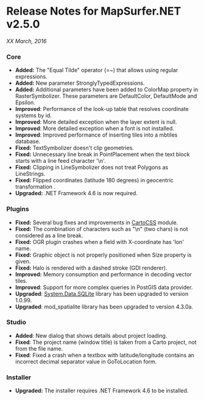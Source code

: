# Release Notes for MapSurfer.NET v2.5.0

*XX March, 2016*
 
### Core
- **Added:** The "Equal Tilde" operator (=~) that allows using regular expressions. 
- **Added:** New parameter StronglyTypedExpressions.
- **Added:** Additional parameters have been added to ColorMap property in RasterSymbolizer. These parameters are DefaultColor, DefaultMode and Epsilon.
- **Improved**: Performance of the look-up table that resolves coordinate systems by id.
- **Improved**: More detailed exception when the layer extent is null.
- **Improved**: More detailed exception when a font is not installed.
- **Improved**: Improved performance of inserting tiles into a mbtiles database.
- **Fixed:** TextSymbolizer doesn't clip geometries.
- **Fixed:** Unnecessary line break in PointPlacement when the text block starts with a line feed character '\n'. 
- **Fixed:** Clipping in LineSymbolizer does not treat Polygons as LineStrings.
- **Fixed:** Flipped coordinates (latitude 180 degrees) in geocentric transformation .
- **Upgraded:** .NET Framework 4.6 is now required.

### Plugins
- **Fixed:** Several bug fixes and improvements in [CartoCSS](https://github.com/MapSurferNET/MapSurfer.NET-CartoCSS) module.
- **Fixed:** The combination of characters such as "\n" (two chars) is not considered as a line break.
- **Fixed:** OGR plugin crashes when a field with X-coordinate has 'lon' name.
- **Fixed:** Graphic object is not properly positioned when Size property is given.
- **Fixed:** Halo is rendered with a dashed stroke (GDI renderer).
- **Improved:** Memory consumption and performance in decoding vector tiles.
- **Improved**: Support for more complex queries in PostGIS data provider.
- **Upgraded**: [System.Data.SQLite](https://system.data.sqlite.org) library has been upgraded to version 1.0.99.
- **Upgraded**: mod_spatialite library has been upgraded to version 4.3.0a.
 
### Studio
- **Added**: New dialog that shows details about project loading.
- **Fixed**: The project name (window title) is taken from a Carto project, not from the file name.
- **Fixed**: Fixed a crash when a textbox with latitude/longitude contains an incorrect decimal separator value in GoToLocation form.

### Installer
- **Upgraded:** The installer requires .NET Framework 4.6 to be installed.
